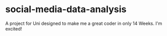 # social-media-data-analysis

A project for Uni designed to make me a great coder in only 14 Weeks.
I'm excited!
